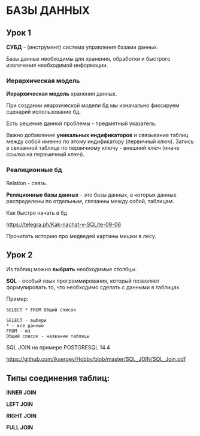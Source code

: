 # БАЗЫ ДАННЫХ

## Урок 1

**СУБД** - (инструмент) система управления базами данных.

Базы данных необходимы для хранения, обработки и быстрого извлечения необходимой информации.

### Иерархическая модель

**Иерархическая модель** хранения данных.

При создании иеархической модели бд мы изначально фиксируем сценарий использование бд.

Есть решение данной проблемы - предметный указатель.

Важно добавление **уникальных индификаторов** и связывание таблиц между собой именно по этому индификатору (первичный ключ). Запись в связанной таблице по первичному ключу - внешний ключ (иначе ссылка на первыичный ключ).

### Реалиционные бд

Relation - связь.

**Реляционные базы данных** - это базы данных, в которых данные распределены по отдельным, связанны между собой, таблицам.


Как быстро начать в бд

https://telegra.ph/Kak-nachat-v-SQLite-09-06


Прочитать историю про медведей картины мишки в лесу.


## Урок 2

Из таблиц можно **выбрать** необходимые столбцы.

**SQL** - особый язык программирования, который позволяет формулировать то, что необходимо сделать с данными в таблицах.

Пример:

``` SELECT * FROM Общий список ```

``` 
SELECT - выбери
* - все данные
FROM - из
Общий список - название таблицы

```

SQL JOIN на примере POSTGRESQL 14.4

https://github.com/iksergey/Hobby/blob/master/SQL_JOIN/SQL_Join.pdf

## Типы соединения таблиц:

**INNER JOIN**

**LEFT JOIN** 

**RIGHT JOIN**

**FULL JOIN**